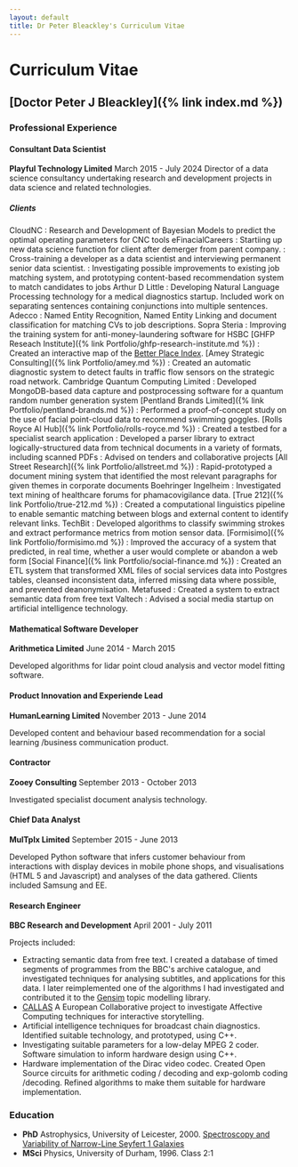 ```yaml
---
layout: default
title: Dr Peter Bleackley's Curriculum Vitae
---
```


# Curriculum Vitae
## [Doctor Peter J Bleackley]({% link index.md %})

### Professional Experience

#### Consultant Data Scientist
**Playful Technology Limited** March 2015 - July 2024
Director of a data science consultancy undertaking research and development projects in data science and related technologies.

##### Clients
CloudNC
: Research and Development of Bayesian Models to predict the optimal operating parameters for CNC
tools
eFinacialCareers
: Startiing up new data science function for client after demerger from parent company. 
: Cross-training a developer as a data scientist and interviewing permanent senior data scientist. 
: Investigating possible improvements to existing job matching system, and prototyping content-based recommendation system to match candidates to jobs
Arthur D Little
: Developing Natural Language Processing technology for a medical diagnostics startup. Included
work on separating sentences containing conjunctions into multiple sentences.
Adecco
: Named Entity Recognition, Named Entity Linking and document classification for matching CVs to
job descriptions.
Sopra Steria
: Improving the training system for anti-money-laundering software for HSBC
[GHFP Reseach Institute]({% link Portfolio/ghfp-research-institute.md %})
: Created an interactive map of the [Better Place Index](https://www.thebetterplaceindex.report/map).
[Amey Strategic Consulting]({% link Portfolio/amey.md %})
: Created an automatic diagnostic system to detect faults in traffic flow sensors on the strategic road network.
Cambridge Quantum Computing Limited
: Developed MongoDB-based data capture and postprocessing software for a quantum random number generation system
[Pentland Brands Limited]({% link Portfolio/pentland-brands.md %})
: Performed a proof-of-concept study on the use of facial point-cloud data to recommend swimming
goggles.
[Rolls Royce AI Hub]({% link Portfolio/rolls-royce.md %})
: Created a testbed for a specialist search application
: Developed a parser library to extract logically-structured data from technical documents in a variety of formats, including scanned PDFs
: Advised on tenders and collaborative projects
[All Street Research]({% link Portfolio/allstreet.md %})
: Rapid-prototyped a document mining system that identified the most relevant paragraphs for given themes in corporate documents
Boehringer Ingelheim
: Investigated text mining of healthcare forums for phamacovigilance data.
[True 212]({% link Portfolio/true-212.md %})
: Created a computational linguistics pipeline to enable semantic matching between blogs and external content to identify relevant links.
TechBit
: Developed algorithms to classify swimming strokes and extract performance metrics from motion sensor data.
[Formisimo]({% link Portfolio/formisimo.md %})
: Improved the accuracy of a system that predicted, in real time, whether a user would complete or abandon a web form
[Social Finance]({% link Portfolio/social-finance.md %})
: Created an ETL system that transformed XML files of social services data into Postgres tables,
cleansed inconsistent data, inferred missing data where possible, and prevented deanonymisation.
Metafused
: Created a system to extract semantic data from free text
Valtech
: Advised a social media startup on artificial intelligence technology.

#### Mathematical Software Developer
**Arithmetica Limited** June 2014 - March 2015

Developed algorithms for lidar point cloud analysis and vector model fitting software.

#### Product Innovation and Experiende Lead
**HumanLearning Limited** November 2013 - June 2014

Developed content and behaviour based recommendation for a social learning /business communication product.

#### Contractor
**Zooey Consulting** September 2013 - October 2013

Investigated specialist document analysis technology.

#### Chief Data Analyst
**MulTplx Limited** September 2015 - June 2013

Developed Python software that infers customer behaviour from interactions with display devices in mobile phone shops, and visualisations (HTML 5 and Javascript) and analyses of the data gathered. Clients included Samsung and EE.

#### Research Engineer
**BBC Research and Development** April 2001 - July 2011

Projects included:
* Extracting semantic data from free text. I created a database of timed segments of programmes from the BBC's archive catalogue, and investigated techniques for analysing subtitles, and applications for this data. I later reimplemented one of the algorithms I had investigated and contributed it to the [Gensim](https://radimrehurek.com/gensim/) topic modelling library.
* [CALLAS](http://callas-newmedia.eu) A European Collaborative project to investigate Affective Computing
techniques for interactive storytelling. 
* Artificial intelligence techniques for broadcast chain diagnostics. Identified suitable technology, and prototyped, using C++.
* Investigating suitable parameters for a low-delay MPEG 2 coder. Software simulation to inform hardware design using C++.
* Hardware implementation of the Dirac video codec. Created Open Source circuits for arithmetic coding / decoding and exp-golomb coding /decoding. Refined algorithms to make them suitable for hardware implementation.

### Education
* **PhD** Astrophysics, University of Leicester, 2000. [Spectroscopy and Variability of Narrow-Line Seyfert 1 Galaxies](https://figshare.le.ac.uk/articles/thesis/Spectroscopy_and_variability_of_Narrow_Line_Seyfert_1_galaxies/10152242)
* **MSci** Physics, University of Durham, 1996. Class 2:1 

